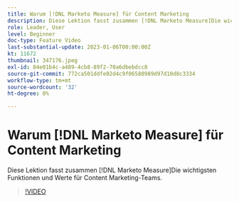 ```yaml
---
title: Warum [!DNL Marketo Measure] für Content Marketing
description: Diese Lektion fasst zusammen [!DNL Marketo Measure]Die wichtigsten Funktionen und Werte für Content Marketing-Teams.
role: Leader, User
level: Beginner
doc-type: Feature Video
last-substantial-update: 2023-01-06T00:00:00Z
kt: 11672
thumbnail: 347176.jpeg
exl-id: 84e01b4c-a489-4cb8-89f2-70a6dbebdcc8
source-git-commit: 772ca501ddfe02d4c9f06580989d97d10d8c3334
workflow-type: tm+mt
source-wordcount: '32'
ht-degree: 0%

---
```


# Warum [!DNL Marketo Measure] für Content Marketing

Diese Lektion fasst zusammen [!DNL Marketo Measure]Die wichtigsten Funktionen und Werte für Content Marketing-Teams.

>[!VIDEO](https://video.tv.adobe.com/v/347176/?quality=12&learn=on)
